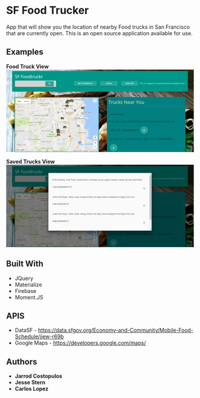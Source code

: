 # SF Food Trucker

App that will show you the location of nearby Food trucks in San Francisco that are currently open.  This is an open source application available for use.  

## Examples

**Food Truck View**
![Foodtruckview](examples/foodtruckview.jpg)

**Saved Trucks View**
![Savedview](examples/savedview.jpg)

## Built With

* JQuery
* Materialize
* Firebase
* Moment.JS

## APIS

* DataSF - https://data.sfgov.org/Economy-and-Community/Mobile-Food-Schedule/jjew-r69b 
* Google Maps - https://developers.google.com/maps/

## Authors

* **Jarrod Costopulos** 
* **Jesse Stern** 
* **Carlos Lopez** 


